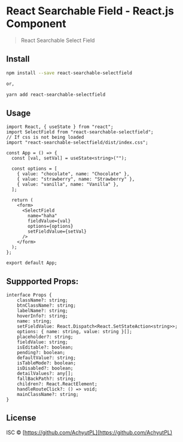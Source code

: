 # React Searchable Field - React.js Component

> React Searchable Select Field

## Install

```bash
npm install --save react-searchable-selectfield

or,

yarn add react-searchable-selectfield
```

## Usage

```tsx
import React, { useState } from "react";
import SelectField from "react-searchable-selectfield";
// If css is not being loaded
import "react-searchable-selectfield/dist/index.css";

const App = () => {
  const [val, setVal] = useState<string>("");

  const options = [
    { value: "chocolate", name: "Chocolate" },
    { value: "strawberry", name: "Strawberry" },
    { value: "vanilla", name: "Vanilla" },
  ];

  return (
    <form>
      <SelectField
        name="haha"
        fieldValue={val}
        options={options}
        setFieldValue={setVal}
      />
    </form>
  );
};

export default App;
```

## Suppported Props:

```
interface Props {
    className?: string;
    btnClassName?: string;
    labelName?: string;
    hoverInfo?: string;
    name: string;
    setFieldValue: React.Dispatch<React.SetStateAction<string>>;
    options: { name: string, value: string }[];
    placeholder?: string;
    fieldValue: string;
    isEditable?: boolean;
    pending?: boolean;
    defaultValue?: string;
    isTableMode?: boolean;
    isDisabled?: boolean;
    detailValues?: any[];
    fallBackPath?: string;
    children?: React.ReactElement;
    handleRouteClick?: () => void;
    mainClassName?: string;
}
```

## License

ISC © [https://github.com/AchyutPL](https://github.com/AchyutPL)
